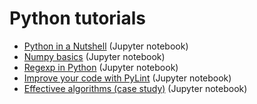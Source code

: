 # Python tutorials

- [Python in a Nutshell](python_in_a_nutshell.ipynb) (Jupyter notebook)
- [Numpy basics](numpy_tutor.ipynb) (Jupyter notebook)
- [Regexp in Python](regexp_in_python.ipynb) (Jupyter notebook)
- [Improve your code with PyLint](pylint.ipynb) (Jupyter notebook)
- [Effectivee algorithms (case study)](effective_algorithms.ipynb) (Jupyter notebook)
